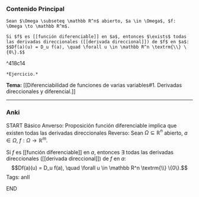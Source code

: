 ### Contenido Principal

```ad-proposition
Sean $\Omega \subseteq \mathbb R^n$ abierto, $a \in \Omega$, $f: \Omega \to \mathbb R^m$.

Si $f$ es [[función diferenciable]] en $a$, entonces $\exists$ todas las derivadas direccionales ([[derivada direccional]]) de $f$ en $a$:
$$Df(a)(u) = D_u f(a), \quad \forall u \in \mathbb R^n \textrm{\\} \{0\}.$$
```

^418c14

```ad-proof
*Ejercicio.*
```

**Tema:** [[Diferenciabilidad de funciones de varias variables#1. Derivadas direccionales y diferencial.]]

---
### Anki

START
Básico
Anverso: Proposición función diferenciable implica que existen todas las derivadas direccionales
Reverso: Sean $\Omega \subseteq \mathbb R^n$ abierto, $a \in \Omega$, $f: \Omega \to \mathbb R^m$.

Si $f$ es [[función diferenciable]] en $a$, entonces $\exists$ todas las derivadas direccionales ([[derivada direccional]]) de $f$ en $a$:
$$Df(a)(u) = D_u f(a), \quad \forall u \in \mathbb R^n \textrm{\\} \{0\}.$$
Tags: anII
<!--ID: 1728549801993-->
END

